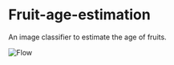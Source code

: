 # Fruit-age-estimation
An image classifier to estimate the age of fruits.

![Flow](https://octodex.github.com/images/yaktocat.png)
